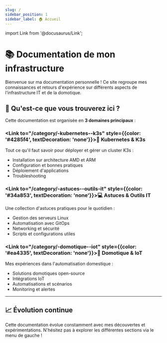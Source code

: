 ```yaml
---
slug: /
sidebar_position: 1
sidebar_label: 🏠 Accueil
---
```


import Link from '@docusaurus/Link';

# 📚 Documentation de mon infrastructure

Bienvenue sur ma documentation personnelle ! Ce site regroupe mes connaissances et retours d'expérience sur différents aspects de l'infrastructure IT et de la domotique.

## 🎯 Qu'est-ce que vous trouverez ici ?

Cette documentation est organisée en **3 domaines principaux** :

### <Link to="/category/-kubernetes--k3s" style={{color: '#4285f4', textDecoration: 'none'}}>🚀 **Kubernetes & K3s**</Link>
Tout ce qu'il faut savoir pour déployer et gérer un cluster K3s :
- Installation sur architecture AMD et ARM
- Configuration et bonnes pratiques
- Déploiement d'applications
- Troubleshooting

### <Link to="/category/-astuces--outils-it" style={{color: '#34a853', textDecoration: 'none'}}>💻 **Astuces & Outils IT**</Link>
Une collection d'astuces pratiques pour le quotidien :
- Gestion des serveurs Linux
- Automatisation avec GitOps
- Networking et sécurité
- Scripts et configurations utiles

### <Link to="/category/-domotique--iot" style={{color: '#ea4335', textDecoration: 'none'}}>🏡 **Domotique & IoT**</Link>
Mes expériences dans l'automatisation domestique :
- Solutions domotiques open-source
- Intégrations IoT
- Automatisations et scénarios
- Monitoring et alertes

---

## 📈 Évolution continue

Cette documentation évolue constamment avec mes découvertes et expérimentations. N'hésitez pas à explorer les différentes sections via le menu de gauche !
